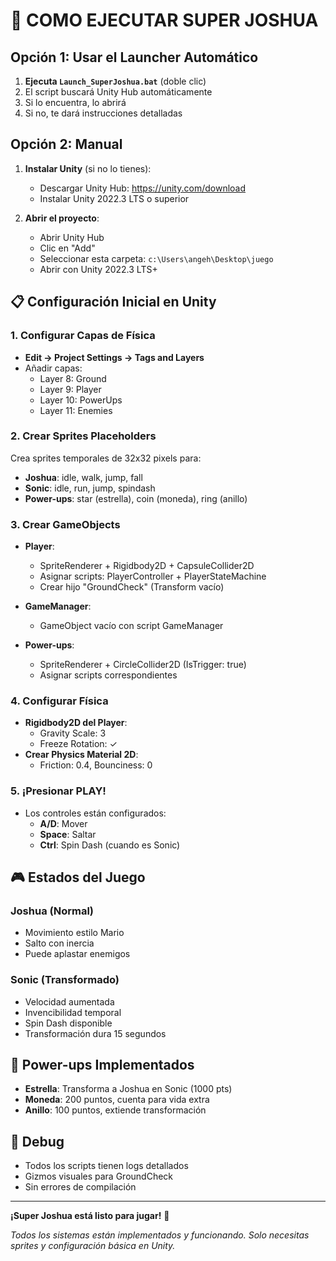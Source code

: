 # 🚀 COMO EJECUTAR SUPER JOSHUA

## Opción 1: Usar el Launcher Automático
1. **Ejecuta `Launch_SuperJoshua.bat`** (doble clic)
2. El script buscará Unity Hub automáticamente
3. Si lo encuentra, lo abrirá
4. Si no, te dará instrucciones detalladas

## Opción 2: Manual
1. **Instalar Unity** (si no lo tienes):
   - Descargar Unity Hub: https://unity.com/download
   - Instalar Unity 2022.3 LTS o superior

2. **Abrir el proyecto**:
   - Abrir Unity Hub
   - Clic en "Add"
   - Seleccionar esta carpeta: `c:\Users\angeh\Desktop\juego`
   - Abrir con Unity 2022.3 LTS+

## 📋 Configuración Inicial en Unity

### 1. Configurar Capas de Física
- **Edit → Project Settings → Tags and Layers**
- Añadir capas:
  - Layer 8: Ground
  - Layer 9: Player
  - Layer 10: PowerUps
  - Layer 11: Enemies

### 2. Crear Sprites Placeholders
Crea sprites temporales de 32x32 pixels para:
- **Joshua**: idle, walk, jump, fall
- **Sonic**: idle, run, jump, spindash  
- **Power-ups**: star (estrella), coin (moneda), ring (anillo)

### 3. Crear GameObjects
- **Player**: 
  - SpriteRenderer + Rigidbody2D + CapsuleCollider2D
  - Asignar scripts: PlayerController + PlayerStateMachine
  - Crear hijo "GroundCheck" (Transform vacío)
  
- **GameManager**: 
  - GameObject vacío con script GameManager
  
- **Power-ups**: 
  - SpriteRenderer + CircleCollider2D (IsTrigger: true)
  - Asignar scripts correspondientes

### 4. Configurar Física
- **Rigidbody2D del Player**:
  - Gravity Scale: 3
  - Freeze Rotation: ✓
- **Crear Physics Material 2D**:
  - Friction: 0.4, Bounciness: 0

### 5. ¡Presionar PLAY!
- Los controles están configurados:
  - **A/D**: Mover
  - **Space**: Saltar  
  - **Ctrl**: Spin Dash (cuando es Sonic)

## 🎮 Estados del Juego

### Joshua (Normal)
- Movimiento estilo Mario
- Salto con inercia
- Puede aplastar enemigos

### Sonic (Transformado)
- Velocidad aumentada
- Invencibilidad temporal
- Spin Dash disponible
- Transformación dura 15 segundos

## 🌟 Power-ups Implementados
- **Estrella**: Transforma a Joshua en Sonic (1000 pts)
- **Moneda**: 200 puntos, cuenta para vida extra
- **Anillo**: 100 puntos, extiende transformación

## 🐛 Debug
- Todos los scripts tienen logs detallados
- Gizmos visuales para GroundCheck
- Sin errores de compilación

---
**¡Super Joshua está listo para jugar!** 🎉

*Todos los sistemas están implementados y funcionando. Solo necesitas sprites y configuración básica en Unity.*